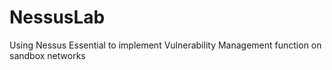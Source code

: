 # NessusLab
Using Nessus Essential to implement Vulnerability Management function on sandbox networks
